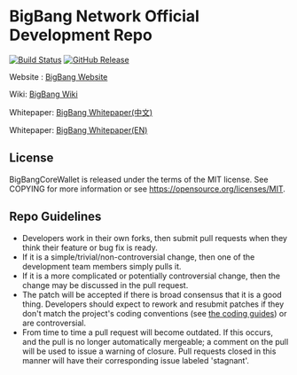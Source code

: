 
# BigBang Network Official Development Repo

[![Build Status](https://travis-ci.com/bigbangcore/BigBang.svg?branch=master)](https://travis-ci.com/bigbangcore/BigBang)
[![GitHub Release](https://img.shields.io/github/release/bigbangcore/BigBang/all.svg)](https://github.com/bigbangcore/BigBang/releases)

Website : [BigBang Website](https://www.bigbangcore.com)

Wiki: [BigBang Wiki](https://github.com/bigbangcore/BigBang/wiki)

Whitepaper: [BigBang Whitepaper(中文)](https://www.bigbangcore.com/whitepaper/BigBang_Technical_WhitePaper.pdf)

Whitepaper: [BigBang Whitepaper(EN)](https://www.bigbangcore.com/whitepaper/BigBang_Technical_WhitePaper_EN.pdf)


## License

BigBangCoreWallet is released under the terms of the MIT license. See COPYING for more information or see <https://opensource.org/licenses/MIT>.

## Repo Guidelines

* Developers work in their own forks, then submit pull requests when they think their feature or bug fix is ready.
* If it is a simple/trivial/non-controversial change, then one of the development team members simply pulls it.
* If it is a more complicated or potentially controversial change, then the change may be discussed in the pull request.
* The patch will be accepted if there is broad consensus that it is a good thing. Developers should expect to rework and resubmit patches if they don't match the project's coding conventions (see [the coding guides](https://github.com/bigbangcore/BigBang/wiki/BigBang-Open-source-Style-Guides)) or are controversial.
* From time to time a pull request will become outdated. If this occurs, and the pull is no longer automatically mergeable; a comment on the pull will be used to issue a warning of closure.  Pull requests closed in this manner will have their corresponding issue labeled 'stagnant'.
